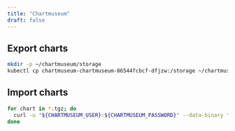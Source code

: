 ```yaml
---
title: "Chartmuseum"
draft: false
---
```

## Export charts

```bash
mkdir -p ~/chartmuseum/storage
kubectl cp chartmuseum-chartmuseum-86544fcbcf-dfjzw:/storage ~/chartmuseum/storage
```

## Import charts

```bash
for chart in *.tgz; do
  curl -u "${CHARTMUSEUM_USER}:${CHARTMUSEUM_PASSWORD}" --data-binary "@${chart}" https://chartmuseum.ur-domain.com/api/charts;
done
```
